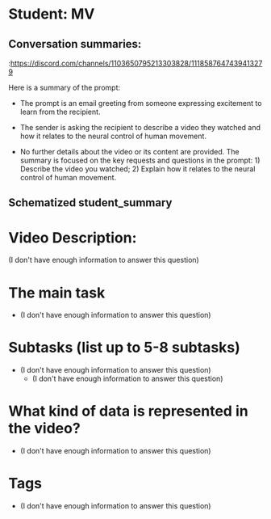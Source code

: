# Student: MV

## Conversation summaries:

:https://discord.com/channels/1103650795213303828/1118587647439413279

 Here is a summary of the prompt:

- The prompt is an email greeting from someone expressing excitement to learn from the recipient. 

- The sender is asking the recipient to describe a video they watched and how it relates to the neural control of human movement.

- No further details about the video or its content are provided. The summary is focused on the key requests and questions in the prompt: 1) Describe the video you watched; 2) Explain how it relates to the neural control of human movement.



## Schematized student_summary

# Video Description: 
(I don't have enough information to answer this question)

# The main task
 - (I don't have enough information to answer this question)

# Subtasks (list up to 5-8 subtasks)
 - (I don't have enough information to answer this question)
    - (I don't have enough information to answer this question)
                
# What kind of data is represented in the video?
- (I don't have enough information to answer this question)
     
# Tags
- (I don't have enough information to answer this question)


